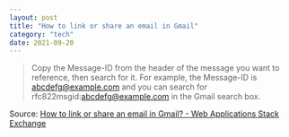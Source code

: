 ```yaml
---
layout: post
title: "How to link or share an email in Gmail"
category: "tech"
date: 2021-09-20
---
```


> Copy the Message-ID from the header of the message you want to reference, then search for it. For example, the Message-ID is abcdefg@example.com and you can search for rfc822msgid:abcdefg@example.com in the Gmail search box. 

Source: [How to link or share an email in Gmail? - Web Applications Stack Exchange](https://webapps.stackexchange.com/questions/30297/how-to-link-or-share-an-email-in-gmail)
